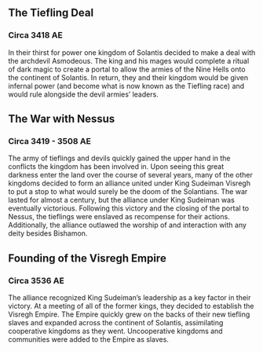 ## The Tiefling Deal
### Circa 3418 AE

In their thirst for power one kingdom of Solantis decided to make a deal with the archdevil Asmodeous.
The king and his mages would complete a ritual of dark magic to create a portal to allow the armies of the Nine Hells onto the continent of Solantis.
In return, they and their kingdom would be given infernal power (and become what is now known as the Tiefling race) and would rule alongside the devil armies’ leaders.

## The War with Nessus
### Circa 3419 - 3508 AE

The army of tieflings and devils quickly gained the upper hand in the conflicts the kingdom has been involved in.
Upon seeing this great darkness enter the land over the course of several years, many of the other kingdoms decided to form an alliance united under King Sudeiman Visregh to put a stop to what would surely be the doom of the Solantians.
The war lasted for almost a century, but the alliance under King Sudeiman was eventually victorious.
Following this victory and the closing of the portal to Nessus, the tieflings were enslaved as recompense for their actions.
Additionally, the alliance outlawed the worship of and interaction with any deity besides Bishamon.

## Founding of the Visregh Empire
### Circa 3536 AE

The alliance recognized King Sudeiman’s leadership as a key factor in their victory.
At a meeting of all of the former kings, they decided to establish the Visregh Empire.
The Empire quickly grew on the backs of their new tiefling slaves and expanded across the continent of Solantis, assimilating cooperative kingdoms as they went.
Uncooperative kingdoms and communities were added to the Empire as slaves.
